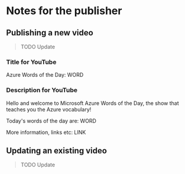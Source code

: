 # Notes for the publisher

## Publishing a new video

> TODO Update

### Title for YouTube

Azure Words of the Day: WORD

### Description for YouTube

Hello and welcome to Microsoft Azure Words of the Day, the show that teaches you the Azure vocabulary!

Today's words of the day are: WORD

More information, links etc:
LINK

## Updating an existing video

> TODO Update